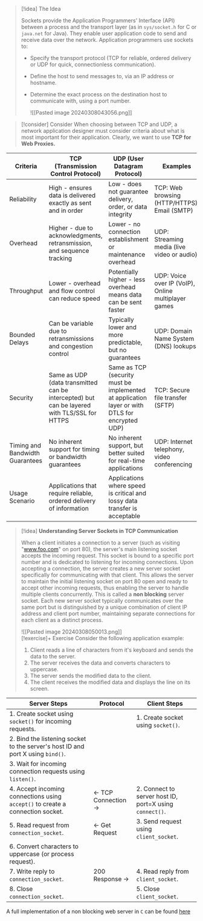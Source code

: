 
> [!idea] The Idea
>
> Sockets provide the Application Programmers' Interface (API) between a process and the transport layer (as in `sys/socket.h` for C or `java.net` for Java). They enable user application code to send and receive data over the network. Application programmers use sockets to:
>
> - Specify the transport protocol (TCP for reliable, ordered delivery or UDP for quick, connectionless communication).
> - Define the host to send messages to, via an IP address or hostname.
> - Determine the exact process on the destination host to communicate with, using a port number.
>   
>   ![[Pasted image 20240308043056.png]]


> [!consider] Consider
> When choosing between TCP and UDP, a network application designer must consider criteria about what is most important for their application. Clearly, we want to use **TCP for Web Proxies.**

| **Criteria**                        | **TCP (Transmission Control Protocol)**                                                         | **UDP (User Datagram Protocol)**                                                                   | **Examples**                                            |
| ------------------------------- | ------------------------------------------------------------------------------------------- | ---------------------------------------------------------------------------------------------- | --------------------------------------------------- |
| Reliability                     | High - ensures data is delivered exactly as sent and in order                               | Low - does not guarantee delivery, order, or data integrity                                    | TCP: Web browsing (HTTP/HTTPS), Email (SMTP)        |
| Overhead                        | Higher - due to acknowledgments, retransmission, and sequence tracking                      | Lower - no connection establishment or maintenance overhead                                    | UDP: Streaming media (live video or audio)          |
| Throughput                      | Lower - overhead and flow control can reduce speed                                          | Potentially higher - less overhead means data can be sent faster                               | UDP: Voice over IP (VoIP), Online multiplayer games |
| Bounded Delays                  | Can be variable due to retransmissions and congestion control                               | Typically lower and more predictable, but no guarantees                                        | UDP: Domain Name System (DNS) lookups               |
| Security                        | Same as UDP (data transmitted can be intercepted) but can be layered with TLS/SSL for HTTPS | Same as TCP (security must be implemented at application layer or with DTLS for encrypted UDP) | TCP: Secure file transfer (SFTP)                    |
| Timing and Bandwidth Guarantees | No inherent support for timing or bandwidth guarantees                                      | No inherent support, but better suited for real-time applications                              | UDP: Internet telephony, video conferencing         |
| Usage Scenario                  | Applications that require reliable, ordered delivery of information                         | Applications where speed is critical and lossy data transfer is acceptable                     |                                                     |

> [!idea] **Understanding Server Sockets in TCP Communication**
>
> When a client initiates a connection to a server (such as visiting "www.foo.com" on port 80), the server's main listening socket accepts the incoming request. This socket is bound to a specific port number and is dedicated to listening for incoming connections. Upon accepting a connection, the server creates a new server socket specifically for communicating with that client. This allows the server to maintain the initial listening socket on port 80 open and ready to accept other incoming requests, thus enabling the server to handle multiple clients concurrently. This is called a **non blocking** server socket. Each new server socket typically communicates over the same port but is distinguished by a unique combination of client IP address and client port number, maintaining separate connections for each client as a distinct process.
> 
> ![[Pasted image 20240308050013.png]]
\
> [!exercise]+ Exercise
> Consider the following application example:
> 1. Client reads a line of characters from it's keyboard and sends the data to the server.
> 2. The server receives the data and converts characters to uppercase.
> 3. The server sends the modified data to the client.
> 4. The client receives the modified data and displays the line on its screen. 

| **Server Steps**                                                                                       | **Protocol**          | **Client Steps**                                  |
|--------------------------------------------------------------------------------------------------------|-----------------------|---------------------------------------------------|
| 1. Create socket using `socket()` for incoming requests.                                               |                       | 1. Create socket using `socket()`.                |
| 2. Bind the listening socket to the server's host ID and port X using `bind()`.                        |                       |                                                   |
| 3. Wait for incoming connection requests using `listen()`.                                             |                       |                                                   |
| 4. Accept incoming connections using `accept()` to create a connection socket.                         | ← TCP Connection →    | 2. Connect to server host ID, port=X using `connect()`. |
| 5. Read request from `connection_socket`.                                                              | ← Get Request         | 3. Send request using `client_socket`.            |
| 6. Convert characters to uppercase (or process request).                                               |                       |                                                   |
| 7. Write reply to `connection_socket`.                                                                 | 200 Response →        | 4. Read reply from `client_socket`.               |
| 8. Close `connection_socket`.                                                                          |                       | 5. Close `client_socket`.                         |

A full implementation of a non blocking web server in `C` can be found [here](obsidian://open?vault=DigiBrain&file=Content%2FComputer%20Science%2FComputer%20Networks%20%26%20Applications%2FAssignments%2FAssignment%201%20-%20Non%20Blocking%20Web%20Server)

